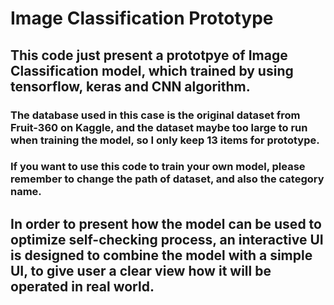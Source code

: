 # Image Classification Prototype
## This code just present a prototpye of Image Classification model, which trained by using tensorflow, keras and CNN algorithm. <br>
### The database used in this case is the original dataset from Fruit-360 on Kaggle, and the dataset maybe too large to run when training the model, so I only keep 13 items for prototype.
### If you want to use this code to train your own model, please remember to change the path of dataset, and also the category name.


## In order to present how the model can be used to optimize self-checking process, an interactive UI is designed to combine the model with a simple UI, to give user a clear view how it will be operated in real world.
